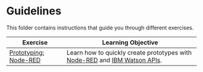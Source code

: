 # Guidelines

This folder contains instructions that guide you through different exercises.

| Exercise | Learning Objective |
|----------|--------------------|
| [Prototyping: Node-RED](./node-red) | Learn how to quickly create prototypes with [Node-RED](https://nodered.org/) and [IBM Watson APIs](https://www.ibm.com/watson/products-services). | 
